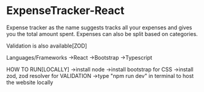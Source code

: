 # ExpenseTracker-React
Expense tracker as the name suggests tracks all your expenses and gives you the total amount spent.
Expenses can also be split based on categories.

Validation is also available[ZOD]

Languages/Frameworks
->React
->Bootstrap
->Typescript 

HOW TO RUN[LOCALLY]
->install node
->install bootstrap for CSS
->install zod, zod resolver for VALIDATION
->type "npm run dev" in terminal to host the website locally

